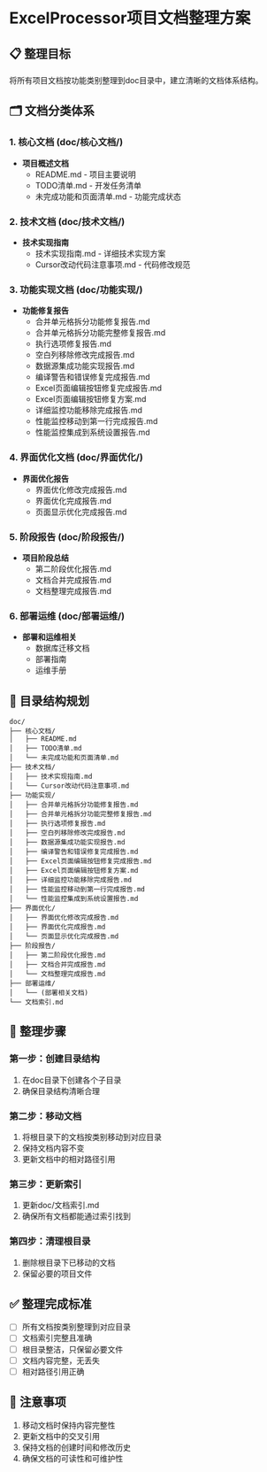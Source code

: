 # ExcelProcessor项目文档整理方案

## 📋 整理目标
将所有项目文档按功能类别整理到doc目录中，建立清晰的文档体系结构。

## 🗂️ 文档分类体系

### 1. 核心文档 (doc/核心文档/)
- **项目概述文档**
  - README.md - 项目主要说明
  - TODO清单.md - 开发任务清单
  - 未完成功能和页面清单.md - 功能完成状态

### 2. 技术文档 (doc/技术文档/)
- **技术实现指南**
  - 技术实现指南.md - 详细技术实现方案
  - Cursor改动代码注意事项.md - 代码修改规范

### 3. 功能实现文档 (doc/功能实现/)
- **功能修复报告**
  - 合并单元格拆分功能修复报告.md
  - 合并单元格拆分功能完整修复报告.md
  - 执行选项修复报告.md
  - 空白列移除修改完成报告.md
  - 数据源集成功能实现报告.md
  - 编译警告和错误修复完成报告.md
  - Excel页面编辑按钮修复完成报告.md
  - Excel页面编辑按钮修复方案.md
  - 详细监控功能移除完成报告.md
  - 性能监控移动到第一行完成报告.md
  - 性能监控集成到系统设置报告.md

### 4. 界面优化文档 (doc/界面优化/)
- **界面优化报告**
  - 界面优化修改完成报告.md
  - 界面优化完成报告.md
  - 页面显示优化完成报告.md

### 5. 阶段报告 (doc/阶段报告/)
- **项目阶段总结**
  - 第二阶段优化报告.md
  - 文档合并完成报告.md
  - 文档整理完成报告.md

### 6. 部署运维 (doc/部署运维/)
- **部署和运维相关**
  - 数据库迁移文档
  - 部署指南
  - 运维手册

## 📁 目录结构规划

```
doc/
├── 核心文档/
│   ├── README.md
│   ├── TODO清单.md
│   └── 未完成功能和页面清单.md
├── 技术文档/
│   ├── 技术实现指南.md
│   └── Cursor改动代码注意事项.md
├── 功能实现/
│   ├── 合并单元格拆分功能修复报告.md
│   ├── 合并单元格拆分功能完整修复报告.md
│   ├── 执行选项修复报告.md
│   ├── 空白列移除修改完成报告.md
│   ├── 数据源集成功能实现报告.md
│   ├── 编译警告和错误修复完成报告.md
│   ├── Excel页面编辑按钮修复完成报告.md
│   ├── Excel页面编辑按钮修复方案.md
│   ├── 详细监控功能移除完成报告.md
│   ├── 性能监控移动到第一行完成报告.md
│   └── 性能监控集成到系统设置报告.md
├── 界面优化/
│   ├── 界面优化修改完成报告.md
│   ├── 界面优化完成报告.md
│   └── 页面显示优化完成报告.md
├── 阶段报告/
│   ├── 第二阶段优化报告.md
│   ├── 文档合并完成报告.md
│   └── 文档整理完成报告.md
├── 部署运维/
│   └── (部署相关文档)
└── 文档索引.md
```

## 🔄 整理步骤

### 第一步：创建目录结构
1. 在doc目录下创建各个子目录
2. 确保目录结构清晰合理

### 第二步：移动文档
1. 将根目录下的文档按类别移动到对应目录
2. 保持文档内容不变
3. 更新文档中的相对路径引用

### 第三步：更新索引
1. 更新doc/文档索引.md
2. 确保所有文档都能通过索引找到

### 第四步：清理根目录
1. 删除根目录下已移动的文档
2. 保留必要的项目文件

## ✅ 整理完成标准
- [ ] 所有文档按类别整理到对应目录
- [ ] 文档索引完整且准确
- [ ] 根目录整洁，只保留必要文件
- [ ] 文档内容完整，无丢失
- [ ] 相对路径引用正确

## 📝 注意事项
1. 移动文档时保持内容完整性
2. 更新文档中的交叉引用
3. 保持文档的创建时间和修改历史
4. 确保文档的可读性和可维护性 